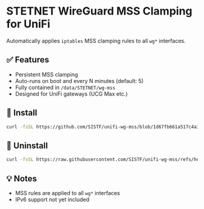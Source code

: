 # STETNET WireGuard MSS Clamping for UniFi

Automatically applies `iptables` MSS clamping rules to all `wg*` interfaces.

## ✅ Features

- Persistent MSS clamping
- Auto-runs on boot and every N minutes (default: 5)
- Fully contained in `/data/STETNET/wg-mss`
- Designed for UniFi gateways (UCG Max etc.)

## 🚀 Install

```bash
curl -fsSL https://github.com/SISTF/unifi-wg-mss/blob/1d67fb661a517c4a3315933c217ca90aa4521431/install.sh | sh -s -- 5
```

## 🔄 Uninstall

```bash
curl -fsSL https://raw.githubusercontent.com/SISTF/unifi-wg-mss/refs/heads/main/uninstall.sh | sh
```

## 💡 Notes

- MSS rules are applied to all `wg*` interfaces
- IPv6 support not yet included

